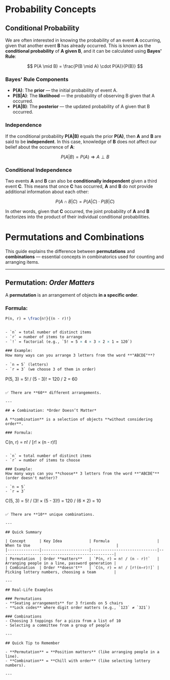 # Probability Concepts

## Conditional Probability

We are often interested in knowing the probability of an event **A** occurring, given that another event **B** has already occurred. This is known as the **conditional probability** of **A given B**, and it can be calculated using **Bayes' Rule**:



$$
P(A \mid B) = \frac{P(B \mid A) \cdot P(A)}{P(B)}
$$

### Bayes' Rule Components

- **P(A)**: The **prior** — the initial probability of event A.
- **P(B|A)**: The **likelihood** — the probability of observing B given that A occurred.
- **P(A|B)**: The **posterior** — the updated probability of A given that B occurred.

### Independence

If the conditional probability **P(A|B)** equals the prior **P(A)**, then **A** and **B** are said to be **independent**. In this case, knowledge of **B** does not affect our belief about the occurrence of **A**:

$$
P(A|B) = P(A) \Rightarrow A \perp B
$$

### Conditional Independence

Two events **A** and **B** can also be **conditionally independent** given a third event **C**. This means that once **C** has occurred, **A** and **B** do not provide additional information about each other:

$$
P(A \cap B | C) = P(A|C) \cdot P(B|C)
$$

In other words, given that **C** occurred, the joint probability of **A** and **B** factorizes into the product of their individual conditional probabilities.





# Permutations and Combinations

This guide explains the difference between **permutations** and **combinations** — essential concepts in combinatorics used for counting and arranging items.

---

## Permutation: *Order Matters*

A **permutation** is an arrangement of objects **in a specific order**.

### Formula:

```latex
P(n, r) = \frac{n!}{(n - r)!}


- `n` = total number of distinct items  
- `r` = number of items to arrange  
- `!` = factorial (e.g., `5! = 5 × 4 × 3 × 2 × 1 = 120`)

### Example:
How many ways can you arrange 3 letters from the word **"ABCDE"**?

- `n = 5` (letters)  
- `r = 3` (we choose 3 of them in order)

```
P(5, 3) = 5! / (5 - 3)! = 120 / 2 = 60
```

✅ There are **60** different arrangements.

---

## ➕ Combination: *Order Doesn’t Matter*

A **combination** is a selection of objects **without considering order**.

### Formula:
```
C(n, r) = n! / [r! × (n - r)!]
```

- `n` = total number of distinct items  
- `r` = number of items to choose

### Example:
How many ways can you **choose** 3 letters from the word **"ABCDE"** (order doesn't matter)?

- `n = 5`  
- `r = 3`

```
C(5, 3) = 5! / (3! × (5 - 3)!) = 120 / (6 × 2) = 10
```

✅ There are **10** unique combinations.

---

## Quick Summary

| Concept      | Key Idea            | Formula                     | When to Use                                      |
|--------------|---------------------|-----------------------------|--------------------------------------------------|
| Permutation  | Order **matters**   | `P(n, r) = n! / (n - r)!`   | Arranging people in a line, password generation |
| Combination  | Order **doesn't**   | `C(n, r) = n! / [r!(n−r)!]` | Picking lottery numbers, choosing a team        |

---

## Real-Life Examples

### Permutations
- **Seating arrangements** for 3 friends on 5 chairs
- **Lock codes** where digit order matters (e.g., `123` ≠ `321`)

### Combinations
- Choosing 3 toppings for a pizza from a list of 10
- Selecting a committee from a group of people

---

## Quick Tip to Remember

- **Permutation** = **Position matters** (like arranging people in a line).
- **Combination** = **Chill with order** (like selecting lottery numbers).

---

